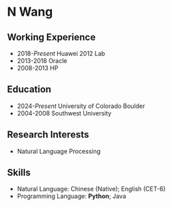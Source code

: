 # N Wang

## Working Experience
- 2018-*Present* Huawei 2012 Lab
- 2013-2018 Oracle
- 2008-2013 HP


## Education
- 2024-*Present* University of Colorado Boulder
- 2004-2008 Southwest University

## Research Interests
- Natural Language Processing

## Skills
- Natural Language: Chinese (Native); English (CET-6)
- Programming Language: **Python**; Java
